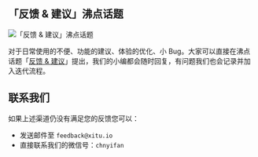 

## 「反馈 & 建议」沸点话题

![「反馈 & 建议」沸点话题](https://p1-jj.byteimg.com/tos-cn-i-t2oaga2asx/gold-user-assets/2019/4/12/16a10c3f4c66454e~tplv-t2oaga2asx-image.image)

对于日常使用的不便、功能的建议、体验的优化、小 Bug。大家可以直接在沸点话题「[反馈 & 建议](https://juejin.cn/topic/6824710202692993037)」提出，我们的小编都会随时回复，有问题我们也会记录并加入迭代流程。


## 联系我们

如果上述渠道仍没有满足您的反馈您可以：

- 发送邮件至 `feedback@xitu.io`
- 直接联系我们的微信号：`chnyifan`

